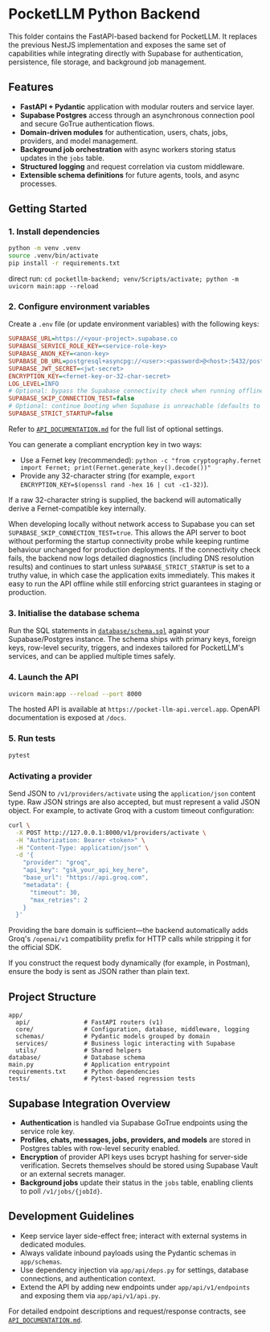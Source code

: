 # PocketLLM Python Backend

This folder contains the FastAPI-based backend for PocketLLM. It replaces the previous NestJS implementation and exposes the same
set of capabilities while integrating directly with Supabase for authentication, persistence, file storage, and background job
management.

## Features

- **FastAPI + Pydantic** application with modular routers and service layer.
- **Supabase Postgres** access through an asynchronous connection pool and secure GoTrue authentication flows.
- **Domain-driven modules** for authentication, users, chats, jobs, providers, and model management.
- **Background job orchestration** with async workers storing status updates in the `jobs` table.
- **Structured logging** and request correlation via custom middleware.
- **Extensible schema definitions** for future agents, tools, and async processes.

## Getting Started

### 1. Install dependencies

```bash
python -m venv .venv
source .venv/bin/activate
pip install -r requirements.txt
```

direct run: `cd pocketllm-backend; venv/Scripts/activate; python -m uvicorn main:app --reload`
### 2. Configure environment variables

Create a `.env` file (or update environment variables) with the following keys:

```ini
SUPABASE_URL=https://<your-project>.supabase.co
SUPABASE_SERVICE_ROLE_KEY=<service-role-key>
SUPABASE_ANON_KEY=<anon-key>
SUPABASE_DB_URL=postgresql+asyncpg://<user>:<password>@<host>:5432/postgres
SUPABASE_JWT_SECRET=<jwt-secret>
ENCRYPTION_KEY=<fernet-key-or-32-char-secret>
LOG_LEVEL=INFO
# Optional: bypass the Supabase connectivity check when running offline/local tests
SUPABASE_SKIP_CONNECTION_TEST=false
# Optional: continue booting when Supabase is unreachable (defaults to false)
SUPABASE_STRICT_STARTUP=false
```

Refer to [`API_DOCUMENTATION.md`](API_DOCUMENTATION.md) for the full list of optional settings.

You can generate a compliant encryption key in two ways:

- Use a Fernet key (recommended): `python -c "from cryptography.fernet import Fernet; print(Fernet.generate_key().decode())"`
- Provide any 32-character string (for example, `export ENCRYPTION_KEY=$(openssl rand -hex 16 | cut -c1-32)`).

If a raw 32-character string is supplied, the backend will automatically derive a Fernet-compatible key internally.

When developing locally without network access to Supabase you can set
`SUPABASE_SKIP_CONNECTION_TEST=true`. This allows the API server to boot
without performing the startup connectivity probe while keeping runtime
behaviour unchanged for production deployments. If the connectivity check
fails, the backend now logs detailed diagnostics (including DNS resolution
results) and continues to start unless `SUPABASE_STRICT_STARTUP` is set to a
truthy value, in which case the application exits immediately. This makes it
easy to run the API offline while still enforcing strict guarantees in staging
or production.

### 3. Initialise the database schema

Run the SQL statements in [`database/schema.sql`](database/schema.sql) against your Supabase/Postgres instance. The schema ships
with primary keys, foreign keys, row-level security, triggers, and indexes tailored for PocketLLM's services, and can be applied
multiple times safely.

### 4. Launch the API

```bash
uvicorn main:app --reload --port 8000
```

The hosted API is available at `https://pocket-llm-api.vercel.app`. OpenAPI documentation is exposed at `/docs`.

### 5. Run tests

```bash
pytest
```

### Activating a provider

Send JSON to `/v1/providers/activate` using the `application/json` content type. Raw JSON strings are also accepted, but must
represent a valid JSON object. For example, to activate Groq with a custom timeout configuration:

```bash
curl \
  -X POST http://127.0.0.1:8000/v1/providers/activate \
  -H "Authorization: Bearer <token>" \
  -H "Content-Type: application/json" \
  -d '{
    "provider": "groq",
    "api_key": "gsk_your_api_key_here",
    "base_url": "https://api.groq.com",
    "metadata": {
      "timeout": 30,
      "max_retries": 2
    }
  }'
```

Providing the bare domain is sufficient—the backend automatically adds Groq's
`/openai/v1` compatibility prefix for HTTP calls while stripping it for the
official SDK.

If you construct the request body dynamically (for example, in Postman), ensure the body is sent as JSON rather than plain text.

## Project Structure

```text
app/
  api/               # FastAPI routers (v1)
  core/              # Configuration, database, middleware, logging
  schemas/           # Pydantic models grouped by domain
  services/          # Business logic interacting with Supabase
  utils/             # Shared helpers
database/            # Database schema
main.py              # Application entrypoint
requirements.txt     # Python dependencies
tests/               # Pytest-based regression tests
```

## Supabase Integration Overview

- **Authentication** is handled via Supabase GoTrue endpoints using the service role key.
- **Profiles, chats, messages, jobs, providers, and models** are stored in Postgres tables with row-level security enabled.
- **Encryption** of provider API keys uses bcrypt hashing for server-side verification. Secrets themselves should be stored using
  Supabase Vault or an external secrets manager.
- **Background jobs** update their status in the `jobs` table, enabling clients to poll `/v1/jobs/{jobId}`.

## Development Guidelines

- Keep service layer side-effect free; interact with external systems in dedicated modules.
- Always validate inbound payloads using the Pydantic schemas in `app/schemas`.
- Use dependency injection via `app/api/deps.py` for settings, database connections, and authentication context.
- Extend the API by adding new endpoints under `app/api/v1/endpoints` and exposing them via `app/api/v1/api.py`.

For detailed endpoint descriptions and request/response contracts, see [`API_DOCUMENTATION.md`](API_DOCUMENTATION.md).

